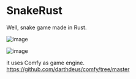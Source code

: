 # SnakeRust

Well, snake game made in Rust.

![image](https://github.com/sfadiga/SnakeRust/assets/2021800/c70dc1ef-a358-4986-9b79-9656c2f7deaa)


![image](https://github.com/sfadiga/SnakeRust/assets/2021800/d039626d-3d73-4fd9-99c1-95930a5bb98e)

it uses Comfy as game engine.
https://github.com/darthdeus/comfy/tree/master
